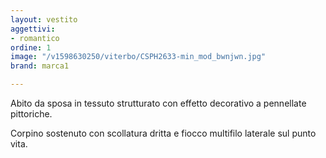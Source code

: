 ```yaml
---
layout: vestito
aggettivi:
- romantico
ordine: 1
image: "/v1598630250/viterbo/CSPH2633-min_mod_bwnjwn.jpg"
brand: marca1

---
```

Abito da sposa in tessuto strutturato con effetto decorativo a pennellate pittoriche.

Corpino sostenuto con scollatura dritta e fiocco multifilo laterale sul punto vita.